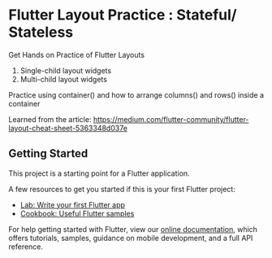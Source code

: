 # Flutter Layout Practice : Stateful/ Stateless

Get Hands on Practice of Flutter Layouts

1. Single-child layout widgets
2. Multi-child layout widgets

Practice using container() and how to arrange columns() and rows() inside a container

Learned from the article: https://medium.com/flutter-community/flutter-layout-cheat-sheet-5363348d037e

## Getting Started

This project is a starting point for a Flutter application.

A few resources to get you started if this is your first Flutter project:

- [Lab: Write your first Flutter app](https://flutter.dev/docs/get-started/codelab)
- [Cookbook: Useful Flutter samples](https://flutter.dev/docs/cookbook)

For help getting started with Flutter, view our
[online documentation](https://flutter.dev/docs), which offers tutorials,
samples, guidance on mobile development, and a full API reference.
